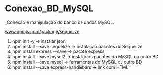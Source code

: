 # Conexao_BD_MySQL
_Conexão e manipulação do banco de dados MySQL.

www.npmjs.com/package/sequelize

1. npm init -y -> instalar json
2. npm install --save sequelize -> instalação pacotes do Sequelize 
3. npm install express --save -> pacote express
4. npm install --save mysql2 -> instalar os pacotes do MySQL ou outro BD
5. npm install --save mysql -> ferramentas do MySQL ou outro BD
6. npm install --save express-handlebars -> link com HTML